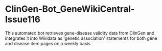 # ClinGen-Bot_GeneWikiCentral-Issue116
This automated bot retrieves gene-disease validity data from ClinGen and integrates it into Wikidata as 'genetic association' statements for both gene and disease item pages on a weekly basis. 
